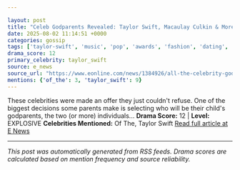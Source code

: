```yaml
---

layout: post
title: "Celeb Godparents Revealed: Taylor Swift, Macaulay Culkin & More"
date: 2025-08-02 11:14:51 +0000
categories: gossip
tags: ['taylor-swift', 'music', 'pop', 'awards', 'fashion', 'dating', 'source-e_news', 'drama-explosive']
drama_score: 12
primary_celebrity: taylor_swift
source: e_news
source_url: "https://www.eonline.com/news/1384926/all-the-celebrity-godparents-you-didnt-know-about?cmpid=rss-syndicate-genericrss-us-top_stories"
mentions: {'of_the': 3, 'taylor_swift': 9}
---
```


These celebrities were made an offer they just couldn't refuse. One of the biggest decisions some parents make is selecting who will be their child's godparents, the two (or more) individuals... **Drama Score:** 12 | **Level:** EXPLOSIVE **Celebrities Mentioned:** Of The, Taylor Swift [Read full article at E News](https://www.eonline.com/news/1384926/all-the-celebrity-godparents-you-didnt-know-about?cmpid=rss-syndicate-genericrss-us-top_stories)

---

*This post was automatically generated from RSS feeds. Drama scores are calculated based on mention frequency and source reliability.*